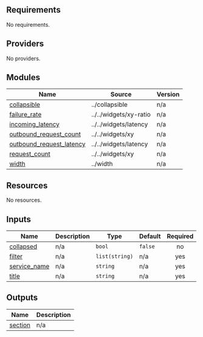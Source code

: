 <!-- BEGIN_TF_DOCS -->
## Requirements

No requirements.

## Providers

No providers.

## Modules

| Name | Source | Version |
|------|--------|---------|
| <a name="module_collapsible"></a> [collapsible](#module\_collapsible) | ../collapsible | n/a |
| <a name="module_failure_rate"></a> [failure\_rate](#module\_failure\_rate) | ../../widgets/xy-ratio | n/a |
| <a name="module_incoming_latency"></a> [incoming\_latency](#module\_incoming\_latency) | ../../widgets/latency | n/a |
| <a name="module_outbound_request_count"></a> [outbound\_request\_count](#module\_outbound\_request\_count) | ../../widgets/xy | n/a |
| <a name="module_outbound_request_latency"></a> [outbound\_request\_latency](#module\_outbound\_request\_latency) | ../../widgets/latency | n/a |
| <a name="module_request_count"></a> [request\_count](#module\_request\_count) | ../../widgets/xy | n/a |
| <a name="module_width"></a> [width](#module\_width) | ../width | n/a |

## Resources

No resources.

## Inputs

| Name | Description | Type | Default | Required |
|------|-------------|------|---------|:--------:|
| <a name="input_collapsed"></a> [collapsed](#input\_collapsed) | n/a | `bool` | `false` | no |
| <a name="input_filter"></a> [filter](#input\_filter) | n/a | `list(string)` | n/a | yes |
| <a name="input_service_name"></a> [service\_name](#input\_service\_name) | n/a | `string` | n/a | yes |
| <a name="input_title"></a> [title](#input\_title) | n/a | `string` | n/a | yes |

## Outputs

| Name | Description |
|------|-------------|
| <a name="output_section"></a> [section](#output\_section) | n/a |
<!-- END_TF_DOCS -->
